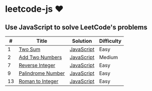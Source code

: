 # leetcode-js &hearts;

## Use JavaScript to solve LeetCode's problems

| # | Title | Solution | Difficulty |
|---| ----- | -------- | ---------- |
|1|[Two Sum](https://leetcode.com/problems/two-sum/description/)| [JavaScript](./algorithms/twoSum.js)|Easy|
|2|[Add Two Numbers](https://leetcode.com/problems/add-two-numbers/description/)| [JavaScript](./algorithms/addTwoNumbers.js)|Medium|
|7|[Reverse Integer](https://leetcode.com/problems/reverse-integer/description/)| [JavaScript](./algorithms/reverseInteger.js)|Easy|
|9|[Palindrome Number](https://leetcode.com/problems/palindrome-number/description/)| [JavaScript](./algorithms/palindromeNumber.js)|Easy|
|13|[Roman to Integer](https://leetcode.com/problems/roman-to-integer/description/)| [JavaScript](./algorithms/romanToInteger.js)|Easy|
